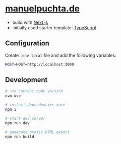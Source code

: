 # [manuelpuchta.de](https://manuelpuchta.de/)

- build with [Next.js](https://nextjs.org/learn/basics/create-nextjs-app/setup)
- initially used starter template: [TypeScript](https://github.com/vercel/next-learn-starter/tree/master/typescript-final)

## Configuration

Create `.env.local` file and add the following variables:

```sh
HOST=HOST=http://localhost:3000
```

## Development

```sh
# use correct node version
nvm use

# install dependencies once
npm i

# start dev server
npm run dev

# generate static HTML export
npm run build
```
